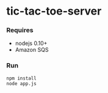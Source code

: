 tic-tac-toe-server
==================
### Requires
* nodejs 0.10+
* Amazon SQS

### Run
```
npm install
node app.js
```